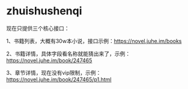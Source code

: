 # zhuishushenqi

现在只提供三个核心接口：

1、书籍列表，大概有30w本小说，接口示例：https://novel.juhe.im/books

2、书籍详情，具体字段看名称就能猜出来了，示例：https://novel.juhe.im/book/247465

3、章节详情，现在没有vip限制，示例：https://novel.juhe.im/book/247465/p1.html